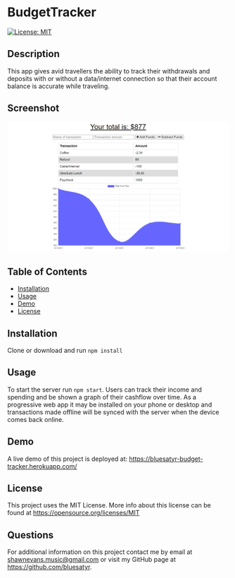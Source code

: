 # BudgetTracker

[![License: MIT](https://img.shields.io/badge/License-MIT-yellow.svg)](https://opensource.org/licenses/MIT)

## Description

This app gives avid travellers the ability to track their withdrawals and deposits with or without a data/internet connection
so that their account balance is accurate while traveling.

## Screenshot

![Final site](./screenshot.png)

## Table of Contents 

* [Installation](#installation)
* [Usage](#usage)
* [Demo](#demo)
* [License](#license)


## Installation

Clone or download and run `npm install`

## Usage

To start the server run `npm start`. Users can track their income and spending and be shown a graph of their cashflow over time. As a progressive web app it may be installed on your phone or desktop and transactions made offline will be synced with the server when the device comes back online. 

## Demo
A live demo of this project is deployed at: https://bluesatyr-budget-tracker.herokuapp.com/

## License

This project uses the MIT License. More info about this license can be found at https://opensource.org/licenses/MIT
    
## Questions

For additional information on this project contact me by email at shawnevans.music@gmail.com or visit my GitHub page at https://github.com/bluesatyr.

